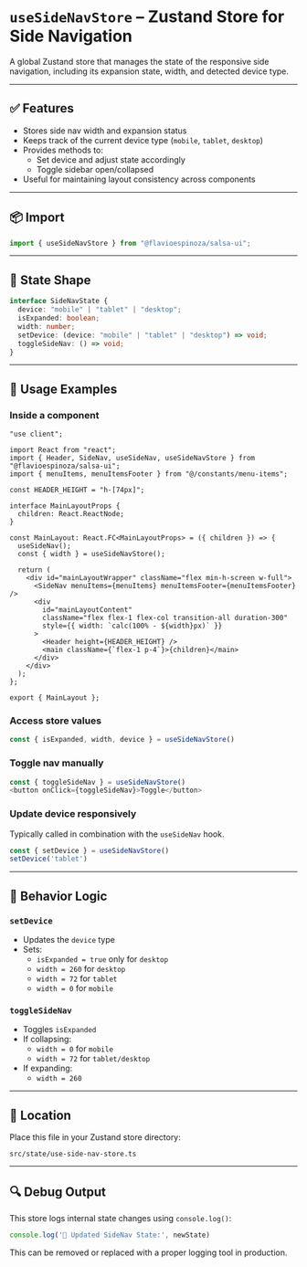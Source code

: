 # `useSideNavStore` – Zustand Store for Side Navigation

A global Zustand store that manages the state of the responsive side navigation, including its expansion state, width, and detected device type.

---

## ✅ Features

- Stores side nav width and expansion status
- Keeps track of the current device type (`mobile`, `tablet`, `desktop`)
- Provides methods to:
  - Set device and adjust state accordingly
  - Toggle sidebar open/collapsed
- Useful for maintaining layout consistency across components

---

## 📦 Import

```ts
import { useSideNavStore } from "@flavioespinoza/salsa-ui";
```

---

## 🧠 State Shape

```ts
interface SideNavState {
  device: "mobile" | "tablet" | "desktop";
  isExpanded: boolean;
  width: number;
  setDevice: (device: "mobile" | "tablet" | "desktop") => void;
  toggleSideNav: () => void;
}
```

---

## 🧬 Usage Examples

### Inside a component

```tsx
"use client";

import React from "react";
import { Header, SideNav, useSideNav, useSideNavStore } from "@flavioespinoza/salsa-ui";
import { menuItems, menuItemsFooter } from "@/constants/menu-items";

const HEADER_HEIGHT = "h-[74px]";

interface MainLayoutProps {
  children: React.ReactNode;
}

const MainLayout: React.FC<MainLayoutProps> = ({ children }) => {
  useSideNav();
  const { width } = useSideNavStore();

  return (
    <div id="mainLayoutWrapper" className="flex min-h-screen w-full">
      <SideNav menuItems={menuItems} menuItemsFooter={menuItemsFooter} />
      <div
        id="mainLayoutContent"
        className="flex flex-1 flex-col transition-all duration-300"
        style={{ width: `calc(100% - ${width}px)` }}
      >
        <Header height={HEADER_HEIGHT} />
        <main className={`flex-1 p-4`}>{children}</main>
      </div>
    </div>
  );
};

export { MainLayout };
```

### Access store values

```ts
const { isExpanded, width, device } = useSideNavStore()
```

### Toggle nav manually

```ts
const { toggleSideNav } = useSideNavStore()
<button onClick={toggleSideNav}>Toggle</button>
```

### Update device responsively

Typically called in combination with the `useSideNav` hook.

```ts
const { setDevice } = useSideNavStore()
setDevice('tablet')
```

---

## 📏 Behavior Logic

### `setDevice`

- Updates the `device` type
- Sets:
  - `isExpanded = true` only for `desktop`
  - `width = 260` for `desktop`
  - `width = 72` for `tablet`
  - `width = 0` for `mobile`

### `toggleSideNav`

- Toggles `isExpanded`
- If collapsing:
  - `width = 0` for `mobile`
  - `width = 72` for `tablet/desktop`
- If expanding:
  - `width = 260`

---

## 📁 Location

Place this file in your Zustand store directory:

```
src/state/use-side-nav-store.ts
```

---

## 🔍 Debug Output

This store logs internal state changes using `console.log()`:

```ts
console.log('📢 Updated SideNav State:', newState)
```

This can be removed or replaced with a proper logging tool in production.
